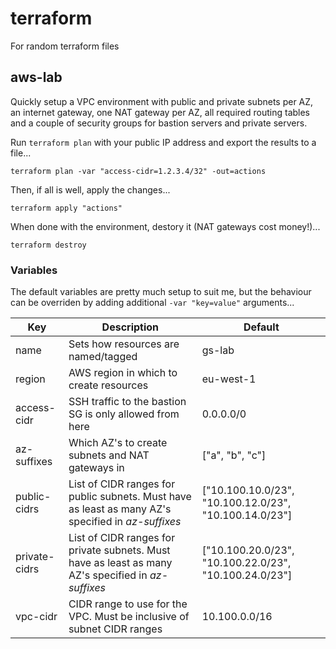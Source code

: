 # terraform

For random terraform files

## aws-lab
Quickly setup a VPC environment with public and private subnets per AZ, an internet gateway, one NAT gateway per AZ, all required routing tables and a couple of security groups for bastion servers and private servers.

Run `terraform plan` with your public IP address and export the results to a file...

`terraform plan -var "access-cidr=1.2.3.4/32" -out=actions`

Then, if all is well, apply the changes...

`terraform apply "actions"`

When done with the environment, destory it (NAT gateways cost money!)...

`terraform destroy`

### Variables

The default variables are pretty much setup to suit me, but the behaviour can be overriden by adding additional `-var "key=value"` arguments...

|Key|Description|Default|
|-|-|-|
|name|Sets how resources are named/tagged|gs-lab|
|region|AWS region in which to create resources|eu-west-1|
|access-cidr|SSH traffic to the bastion SG is only allowed from here|0.0.0.0/0|
|az-suffixes|Which AZ's to create subnets and NAT gateways in|["a", "b", "c"]|
|public-cidrs|List of CIDR ranges for public subnets. Must have as least as many AZ's specified in *az-suffixes*|["10.100.10.0/23", "10.100.12.0/23", "10.100.14.0/23"]|
|private-cidrs|List of CIDR ranges for private subnets. Must have as least as many AZ's specified in *az-suffixes*|["10.100.20.0/23", "10.100.22.0/23", "10.100.24.0/23"]|
|vpc-cidr|CIDR range to use for the VPC. Must be inclusive of subnet CIDR ranges|10.100.0.0/16|
